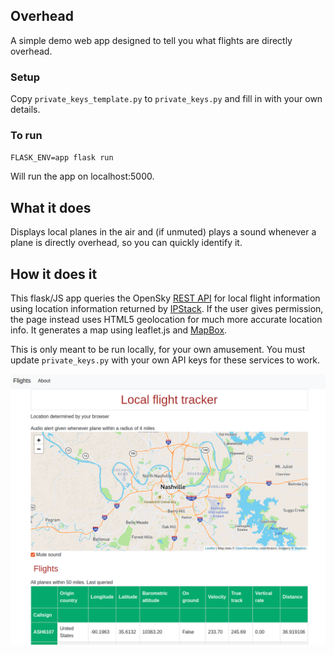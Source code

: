 ## Overhead

A simple demo web app designed to tell you what flights are directly overhead.

### Setup

Copy `private_keys_template.py` to `private_keys.py` and fill in with your own details.

### To run

`FLASK_ENV=app flask run`

Will run the app on localhost:5000.

## What it does

Displays local planes in the air and (if unmuted) plays a sound whenever a plane is directly overhead, so you can quickly identify it. 

## How it does it

This flask/JS app queries the OpenSky [REST API](https://opensky-network.org/apidoc/rest.html) for local flight information using location information returned by [IPStack](https://ipstack.com/). If the user gives permission, the page instead uses HTML5 geolocation for much more accurate location info. It generates a map using leaflet.js and [MapBox](https://www.mapbox.com/). 

This is only meant to be run locally, for your own amusement. You must update `private_keys.py` with your own API keys for these services to work. 

![screenshot](assets/screenshot.png)

